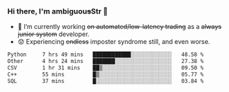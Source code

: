 ### Hi there, I'm ambiguou~~s~~Str 👋

<!--
**ambiguoustexture/ambiguoustexture** is a ✨ _special_ ✨ repository because its `README.md` (this file) appears on your GitHub profile.

Here are some ideas to get you started:
-->
- 🔭 I’m currently working ~~on automated/low-latency trading~~ as a ~~always junior system~~ developer.
- :worried: Experiencing ~~endless~~ imposter syndrome still, and even worse.

<!--START_SECTION:waka-->

```txt
Python     7 hrs 49 mins   ████████████░░░░░░░░░░░░░   48.58 %
Other      4 hrs 24 mins   ███████░░░░░░░░░░░░░░░░░░   27.38 %
CSV        1 hr 31 mins    ██▒░░░░░░░░░░░░░░░░░░░░░░   09.50 %
C++        55 mins         █▒░░░░░░░░░░░░░░░░░░░░░░░   05.77 %
SQL        37 mins         █░░░░░░░░░░░░░░░░░░░░░░░░   03.84 %
```

<!--END_SECTION:waka-->
